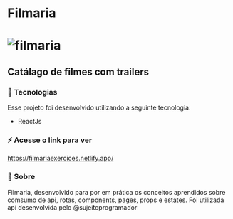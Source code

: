 <h1>Filmaria<h1/>
    
![filmaria](https://user-images.githubusercontent.com/78622458/161270444-1fc6f0f6-dea0-41ba-b68a-bb07e9b57503.jpg)

## Catálago de filmes com trailers

### 🚀 Tecnologias
Esse projeto foi desenvolvido utilizando a seguinte tecnologia:

+ ReactJs

### ⚡ Acesse o link para ver
https://filmariaexercices.netlify.app/


### 🔖 Sobre
Filmaria, desenvolvido para por em prática os conceitos aprendidos sobre comsumo de api, rotas, components, pages, props e estates. Foi utilizada api desenvolvida pelo @sujeitoprogramador
